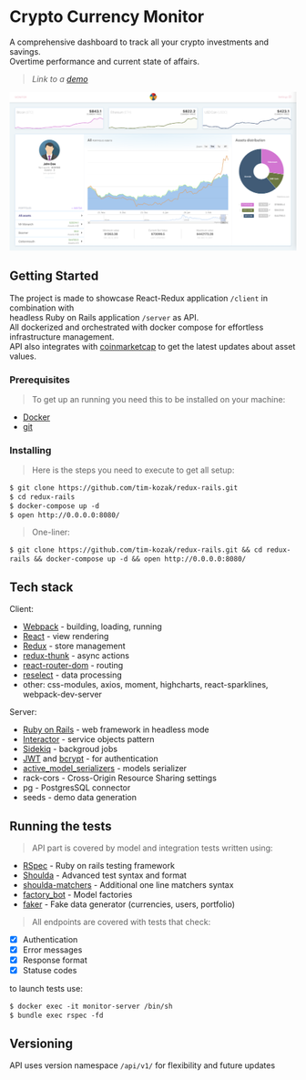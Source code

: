 # Crypto Currency Monitor

A comprehensive dashboard to track all your crypto investments and savings. <br/>
Overtime performance and current state of affairs.  
>*Link to a [demo](http://199.244.50.247:8080/)*

![preview](client/sample.png)

## Getting Started

The project is made to showcase React-Redux application `/client` in combination with <br/>headless Ruby on Rails application `/server` as API. <br/>
All dockerized and orchestrated with docker compose for effortless infrastructure management.<br/>
API also integrates with [coinmarketcap](https://coinmarketcap.com/) to get the latest updates about asset values.

### Prerequisites

>To get up an running you need this to be installed on your machine:
* [Docker](https://www.docker.com/)
* [git](https://git-scm.com/)

### Installing

> Here is the steps you need to execute to get all setup:

```
$ git clone https://github.com/tim-kozak/redux-rails.git
$ cd redux-rails
$ docker-compose up -d
$ open http://0.0.0.0:8080/
```
> One-liner:
```
$ git clone https://github.com/tim-kozak/redux-rails.git && cd redux-rails && docker-compose up -d && open http://0.0.0.0:8080/
```

## Tech stack

Client:
* [Webpack](https://webpack.js.org/) - building, loading, running
* [React](https://reactjs.org/) - view rendering
* [Redux](https://redux.js.org/) - store management
* [redux-thunk](https://github.com/reduxjs/redux-thunk) - async actions
* [react-router-dom](https://reacttraining.com/react-router/) - routing
* [reselect](https://github.com/reduxjs/reselect) - data processing
* other: css-modules, axios, moment, highcharts, react-sparklines, webpack-dev-server

Server:
* [Ruby on Rails](https://rubyonrails.org/) - web framework in headless mode
* [Interactor](https://github.com/collectiveidea/interactor) - service objects pattern
* [Sidekiq](https://github.com/mperham/sidekiq) - backgroud jobs
* [JWT](https://uk.wikipedia.org/wiki/JSON_Web_Token) and [bcrypt](https://github.com/codahale/bcrypt-ruby) - for authentication 
* [active_model_serializers](https://github.com/rails-api/active_model_serializers) - models serializer
* rack-cors - Cross-Origin Resource Sharing settings
* pg - PostgresSQL connector
* seeds - demo data generation 

## Running the tests

>API part is covered by model and integration tests written using:
* [RSpec](https://rspec.info/) - Ruby on rails testing framework
* [Shoulda](https://github.com/thoughtbot/shoulda) - Advanced test syntax and format
* [shoulda-matchers](https://github.com/thoughtbot/shoulda-matchers) - Additional one line matchers syntax    
* [factory_bot](https://github.com/thoughtbot/factory_bot) - Model factories 
* [faker](https://github.com/faker-ruby/faker) - Fake data generator (currencies, users, portfolio)

>All endpoints are covered with tests that check:
- [x] Authentication
- [x] Error messages
- [x] Response format
- [x] Statuse codes 

to launch tests use:
```
$ docker exec -it monitor-server /bin/sh
$ bundle exec rspec -fd
```

## Versioning

API uses version namespace `/api/v1/` for flexibility and future updates

